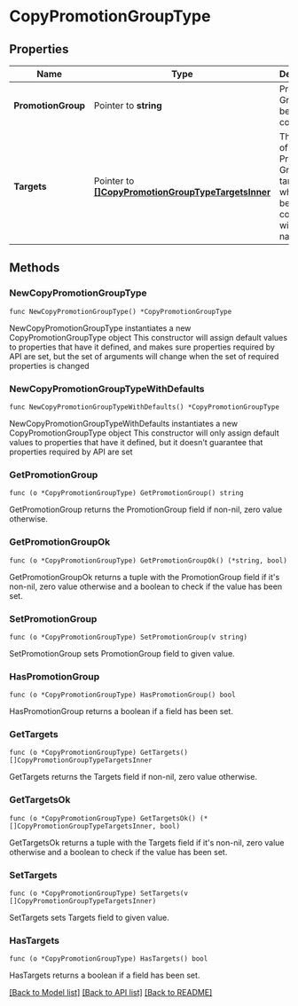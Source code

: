 # CopyPromotionGroupType

## Properties

Name | Type | Description | Notes
------------ | ------------- | ------------- | -------------
**PromotionGroup** | Pointer to **string** | Promotion Group being copied. | [optional] 
**Targets** | Pointer to [**[]CopyPromotionGroupTypeTargetsInner**](CopyPromotionGroupTypeTargetsInner.md) | The details of Promotion Groups targets, where it is being copied and with what name. | [optional] 

## Methods

### NewCopyPromotionGroupType

`func NewCopyPromotionGroupType() *CopyPromotionGroupType`

NewCopyPromotionGroupType instantiates a new CopyPromotionGroupType object
This constructor will assign default values to properties that have it defined,
and makes sure properties required by API are set, but the set of arguments
will change when the set of required properties is changed

### NewCopyPromotionGroupTypeWithDefaults

`func NewCopyPromotionGroupTypeWithDefaults() *CopyPromotionGroupType`

NewCopyPromotionGroupTypeWithDefaults instantiates a new CopyPromotionGroupType object
This constructor will only assign default values to properties that have it defined,
but it doesn't guarantee that properties required by API are set

### GetPromotionGroup

`func (o *CopyPromotionGroupType) GetPromotionGroup() string`

GetPromotionGroup returns the PromotionGroup field if non-nil, zero value otherwise.

### GetPromotionGroupOk

`func (o *CopyPromotionGroupType) GetPromotionGroupOk() (*string, bool)`

GetPromotionGroupOk returns a tuple with the PromotionGroup field if it's non-nil, zero value otherwise
and a boolean to check if the value has been set.

### SetPromotionGroup

`func (o *CopyPromotionGroupType) SetPromotionGroup(v string)`

SetPromotionGroup sets PromotionGroup field to given value.

### HasPromotionGroup

`func (o *CopyPromotionGroupType) HasPromotionGroup() bool`

HasPromotionGroup returns a boolean if a field has been set.

### GetTargets

`func (o *CopyPromotionGroupType) GetTargets() []CopyPromotionGroupTypeTargetsInner`

GetTargets returns the Targets field if non-nil, zero value otherwise.

### GetTargetsOk

`func (o *CopyPromotionGroupType) GetTargetsOk() (*[]CopyPromotionGroupTypeTargetsInner, bool)`

GetTargetsOk returns a tuple with the Targets field if it's non-nil, zero value otherwise
and a boolean to check if the value has been set.

### SetTargets

`func (o *CopyPromotionGroupType) SetTargets(v []CopyPromotionGroupTypeTargetsInner)`

SetTargets sets Targets field to given value.

### HasTargets

`func (o *CopyPromotionGroupType) HasTargets() bool`

HasTargets returns a boolean if a field has been set.


[[Back to Model list]](../README.md#documentation-for-models) [[Back to API list]](../README.md#documentation-for-api-endpoints) [[Back to README]](../README.md)


